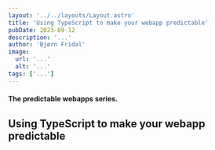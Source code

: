 ```yaml
---
layout: '../../layouts/Layout.astro'
title: 'Using TypeScript to make your webapp predictable'
pubDate: 2023-09-12
description: '...'
author: 'Bjørn Fridal'
image:
  url: '...'
  alt: '...'
tags: ['...']
---
```


#### The predictable webapps series. 

## Using TypeScript to make your webapp predictable